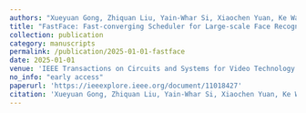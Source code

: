 ```yaml
---
authors: "Xueyuan Gong, Zhiquan Liu, Yain-Whar Si, Xiaochen Yuan, Ke Wang, Xiaoxiang Liu, and Xinyuan Zhang*"
title: "FastFace: Fast-converging Scheduler for Large-scale Face Recognition Training with One GPU"
collection: publication
category: manuscripts
permalink: /publication/2025-01-01-fastface
date: 2025-01-01
venue: 'IEEE Transactions on Circuits and Systems for Video Technology'
no_info: "early access"
paperurl: 'https://ieeexplore.ieee.org/document/11018427'
citation: 'Xueyuan Gong, Zhiquan Liu, Yain-Whar Si, Xiaochen Yuan, Ke Wang, Xiaoxiang Liu, and Xinyuan Zhang*, FastFace: Fast-converging Scheduler for Large-scale Face Recognition Training with One GPU, IEEE Transactions on Circuits and Systems for Video Technology (TCSVT), 2025.'
---
```

